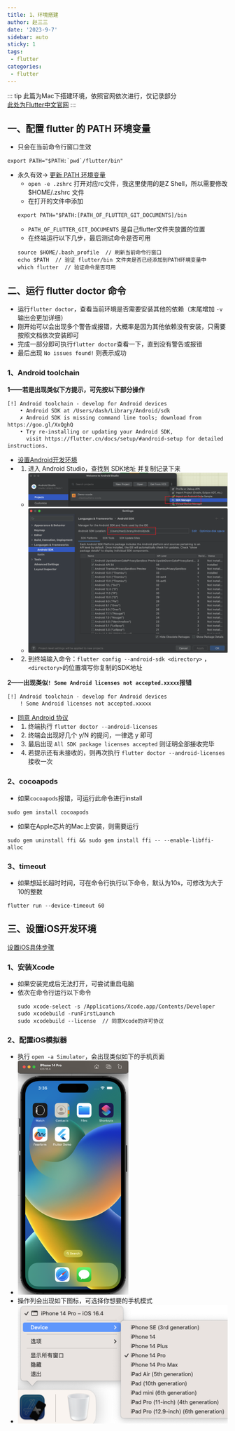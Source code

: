 ```yaml
---
title: 1、环境搭建
author: 赵三三
date: '2023-9-7'
sidebar: auto
sticky: 1
tags:
 - flutter
categories:
 - flutter
---
```


::: tip
此篇为Mac下搭建环境，依照官网依次进行，仅记录部分 <br>
[此处为Flutter中文官网](https://flutter.cn/docs/get-started/install/macos?tab=ios16)
:::

## 一、配置 flutter 的 PATH 环境变量
- 只会在当前命令行窗口生效
```
export PATH="$PATH:`pwd`/flutter/bin"
```
- 永久有效-> [更新 PATH 环境变量](https://flutter.cn/docs/get-started/install/macos?tab=ios16#update-your-path)
   - `open -e .zshrc` 打开对应rc文件，我这里使用的是Z Shell，所以需要修改 $HOME/.zshrc 文件
   - 在打开的文件中添加 
    ```
    export PATH="$PATH:[PATH_OF_FLUTTER_GIT_DOCUMENTS]/bin
    ```
   - `PATH_OF_FLUTTER_GIT_DOCUMENTS` 是自己flutter文件夹放置的位置
   - 在终端运行以下几步，最后测试命令是否可用
   ```
   source $HOME/.bash_profile  // 刷新当前命令行窗口
   echo $PATH  // 验证 flutter/bin 文件夹是否已经添加到PATH环境变量中
   which flutter  // 验证命令是否可用
   ```

## 二、运行 flutter doctor 命令
- 运行`flutter doctor`，查看当前环境是否需要安装其他的依赖（末尾增加 `-v` 输出会更加详细）
- 刚开始可以会出现多个警告或报错，大概率是因为其他依赖没有安装，只需要按照文档依次安装即可
- 完成一部分即可执行`flutter doctor`查看一下，直到没有警告或报错
- 最后出现 `No issues found!` 则表示成功

### 1、Android toolchain
<b>1——若是出现类似下方提示，可先按以下部分操作</b>
```
[!] Android toolchain - develop for Android devices
    • Android SDK at /Users/dash/Library/Android/sdk
    ✗ Android SDK is missing command line tools; download from https://goo.gl/XxQghQ
    • Try re-installing or updating your Android SDK,
      visit https://flutter.cn/docs/setup/#android-setup for detailed instructions.
```
  - [设置Android开发环境](https://flutter.cn/docs/get-started/install/macos?tab=ios16#install-android-studio)
  - 1. 进入 Android Studio，查找到 SDK地址 并复制记录下来
     - ![进入 Android Studio](../../../.vuepress/public/imgs/AS-1.png)
     - ![查找SDK地址](../../../.vuepress/public/imgs/AS-2.png)
  - 2. 到终端输入命令：`flutter config --android-sdk <directory>` ，`<directory>`的位置填写你复制的SDK地址

<b>2——出现类似`! Some Android licenses not accepted.xxxxx`报错</b>
```
[!] Android toolchain - develop for Android devices
    ! Some Android licenses not accepted.xxxxx
```
  - [同意 Android 协议](https://flutter.cn/docs/get-started/install/macos?tab=ios16#agree-to-android-licenses)
   - 1. 终端执行 `flutter doctor --android-licenses`
   - 2. 终端会出现好几个 y/N 的提问，一律选 y 即可
   - 3. 最后出现 `All SDK package licenses accepted` 则证明全部接收完毕
   - 4. 若提示还有未接收的，则再次执行 `flutter doctor --android-licenses` 接收一次

### 2、cocoapods
- 如果`cocoapods`报错，可运行此命令进行install
```
sudo gem install cocoapods
```
- 如果在Apple芯片的Mac上安装，则需要运行
```
sudo gem uninstall ffi && sudo gem install ffi -- --enable-libffi-alloc
```

### 3、timeout
- 如果想延长超时时间，可在命令行执行以下命令，默认为10s，可修改为大于10的整数
```
flutter run --device-timeout 60
```

## 三、设置iOS开发环境
[设置iOS具体步骤](https://flutter.cn/docs/get-started/install/macos?tab=ios16#ios-setup)
### 1、安装Xcode
- 如果安装完成后无法打开，可尝试重启电脑
- 依次在命令行运行以下命令
  ```
  sudo xcode-select -s /Applications/Xcode.app/Contents/Developer
  sudo xcodebuild -runFirstLaunch
  sudo xcodebuild --license  // 同意Xcode的许可协议
  ```

### 2、配置iOS模拟器
- 执行 `open -a Simulator`，会出现类似如下的手机页面
- ![手机页面](../../../.vuepress/public/imgs/sim-ios.png)
- 操作列会出现如下图标，可选择你想要的手机模式
- ![图标页面](../../../.vuepress/public/imgs/sim-app.png)
